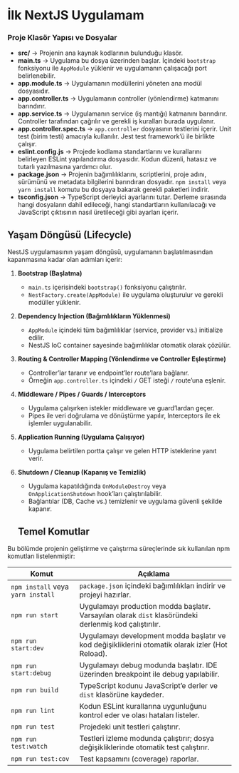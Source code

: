# İlk NextJS Uygulamam

### Proje Klasör Yapısı ve Dosyalar

- **src/** → Projenin ana kaynak kodlarının bulunduğu klasör.  
- **main.ts** → Uygulama bu dosya üzerinden başlar. İçindeki `bootstrap` fonksiyonu ile `AppModule` yüklenir ve uygulamanın çalışacağı port belirlenebilir.  
- **app.module.ts** → Uygulamanın modüllerini yöneten ana modül dosyasıdır.  
- **app.controller.ts** → Uygulamanın controller (yönlendirme) katmanını barındırır.  
- **app.service.ts** → Uygulamanın service (iş mantığı) katmanını barındırır. Controller tarafından çağrılır ve gerekli iş kuralları burada uygulanır.  
- **app.controller.spec.ts** → `app.controller` dosyasının testlerini içerir. Unit test (birim testi) amacıyla kullanılır. Jest test framework’ü ile birlikte çalışır.  
- **eslint.config.js** → Projede kodlama standartlarını ve kurallarını belirleyen ESLint yapılandırma dosyasıdır. Kodun düzenli, hatasız ve tutarlı yazılmasına yardımcı olur.  
- **package.json** → Projenin bağımlılıklarını, scriptlerini, proje adını, sürümünü ve metadata bilgilerini barındıran dosyadır. `npm install` veya `yarn install` komutu bu dosyaya bakarak gerekli paketleri indirir.  
- **tsconfig.json** → TypeScript derleyici ayarlarını tutar. Derleme sırasında hangi dosyaların dahil edileceği, hangi standartların kullanılacağı ve JavaScript çıktısının nasıl üretileceği gibi ayarları içerir.  


## Yaşam Döngüsü (Lifecycle)

NestJS uygulamasının yaşam döngüsü, uygulamanın başlatılmasından kapanmasına kadar olan adımları içerir:

1. **Bootstrap (Başlatma)**  
   - `main.ts` içerisindeki `bootstrap()` fonksiyonu çalıştırılır.  
   - `NestFactory.create(AppModule)` ile uygulama oluşturulur ve gerekli modüller yüklenir.  

2. **Dependency Injection (Bağımlılıkların Yüklenmesi)**  
   - `AppModule` içindeki tüm bağımlılıklar (service, provider vs.) initialize edilir.  
   - NestJS IoC container sayesinde bağımlılıklar otomatik olarak çözülür.  

3. **Routing & Controller Mapping (Yönlendirme ve Controller Eşleştirme)**  
   - Controller’lar taranır ve endpoint’ler route’lara bağlanır.  
   - Örneğin `app.controller.ts` içindeki `/` GET isteği `/` route’una eşlenir.  

4. **Middleware / Pipes / Guards / Interceptors**  
   - Uygulama çalışırken istekler middleware ve guard’lardan geçer.  
   - Pipes ile veri doğrulama ve dönüştürme yapılır, Interceptors ile ek işlemler uygulanabilir.  

5. **Application Running (Uygulama Çalışıyor)**  
   - Uygulama belirtilen portta çalışır ve gelen HTTP isteklerine yanıt verir.  

6. **Shutdown / Cleanup (Kapanış ve Temizlik)**  
   - Uygulama kapatıldığında `OnModuleDestroy` veya `OnApplicationShutdown` hook’ları çalıştırılabilir.  
   - Bağlantılar (DB, Cache vs.) temizlenir ve uygulama güvenli şekilde kapanır.


   ## Temel Komutlar

Bu bölümde projenin geliştirme ve çalıştırma süreçlerinde sık kullanılan npm komutları listelenmiştir:

| Komut | Açıklama |
|-------|----------|
| `npm install` veya `yarn install` | `package.json` içindeki bağımlılıkları indirir ve projeyi hazırlar. |
| `npm run start` | Uygulamayı production modda başlatır. Varsayılan olarak `dist` klasöründeki derlenmiş kod çalıştırılır. |
| `npm run start:dev` | Uygulamayı development modda başlatır ve kod değişikliklerini otomatik olarak izler (Hot Reload). |
| `npm run start:debug` | Uygulamayı debug modunda başlatır. IDE üzerinden breakpoint ile debug yapılabilir. |
| `npm run build` | TypeScript kodunu JavaScript’e derler ve `dist` klasörüne kaydeder. |
| `npm run lint` | Kodun ESLint kurallarına uygunluğunu kontrol eder ve olası hataları listeler. |
| `npm run test` | Projedeki unit testleri çalıştırır. |
| `npm run test:watch` | Testleri izleme modunda çalıştırır; dosya değişikliklerinde otomatik test çalıştırır. |
| `npm run test:cov` | Test kapsamını (coverage) raporlar. |